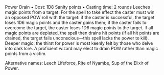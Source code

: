 Power Drain
• Cost:  1D8 Sanity points
• Casting time: 2 rounds
Leeches magic points from a target. For the spell to take  effect the caster must win an opposed POW roll with the target: if the caster is successful, the target loses 1D6 magic points and the caster gains them; if the caster fails to overcome the target, the caster loses 1D6 magic points to the target. If all magic points are depleted, the spell then drains hit points (if all hit points are drained, the target falls unconscious—this spell lacks the power to kill).
Deeper magic: the thirst for power is most keenly felt by those who delve into dark lore. A proficient wizard may elect to drain POW rather than magic points from a victim.

Alternative names: Leech Lifeforce, Rite of Nyambe, Sup of the Elixir of Power.
